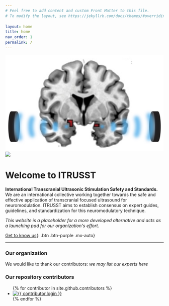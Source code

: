 ```yaml
---
# Feel free to add content and custom Front Matter to this file.
# To modify the layout, see https://jekyllrb.com/docs/themes/#overriding-theme-defaults

layout: home
title: home
nav_order: 1
permalink: /
---
```

![](./media/Background3.png)
![](./media/ITRUSSTLogo7.png)
# Welcome to ITRUSST
**International Transcranial Ultrasonic Stimulation Safety and Standards.** We are an international collective working together towards the safe and effective application of transcranial focused ultrasound for neuromodulation. ITRUSST aims to establish consensus on expert guides, guidelines, and standardization for this neuromodulatory technique.

*This website is a placeholder for a more developed alternative and acts as a launching pad for our organization's effort.*

[Get to know us](./about/){: .btn .btn-purple .mx-auto}

---

### Our organization

We would like to thank our contributors:
*we may list our experts here*

### Our repository contributors

<ul class="list-style-none">
{% for contributor in site.github.contributors %}
  <li class="d-inline-block mr-1">
     <a href="{{ contributor.html_url }}"><img src="{{ contributor.avatar_url }}" width="32" height="32" alt="{{ contributor.login }}"/></a>
  </li>
{% endfor %}
</ul>


<!--
[I'm an inline-style link](https://www.google.com)

[I'm a relative reference to a repository file](../blob/master/LICENSE)

You can find a link to our full size logo [here](./media/ITRUSSTLogo1.png). -->
